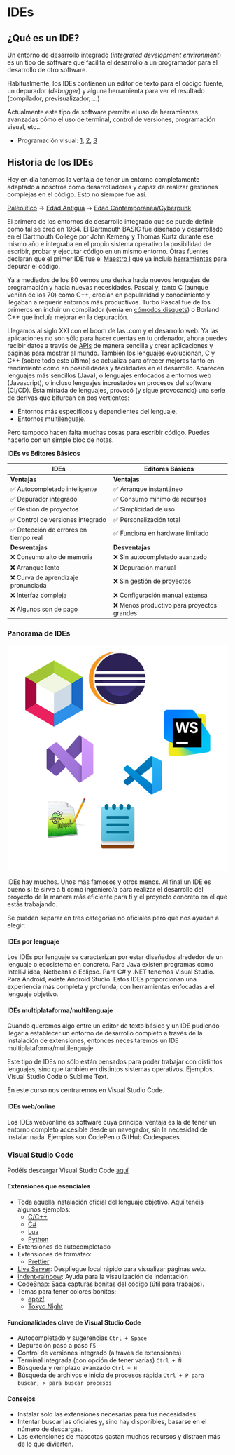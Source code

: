 # IDEs


## ¿Qué es un IDE?

Un entorno de desarrollo integrado (*integrated development environment*) es un tipo de software que facilita el desarrollo a un programador para el desarrollo de otro software.

Habitualmente, los IDEs contienen un editor de texto para el código fuente, un depurador (*debugger*) y alguna herramienta para ver el resultado (compilador, previsualizador, …)

Actualmente este tipo de software permite el uso de herramientas avanzadas cómo el uso de terminal, control de versiones, programación visual, etc...

- Programación visual: [1](https://scratch.mit.edu/projects/editor/?tutorial=getStarted), [2](https://www.steamakersblocks.com/web/project/editordemo?id=1), [3](https://dev.epicgames.com/documentation/en-us/unreal-engine/quick-start-guide-for-blueprints-visual-scripting-in-unreal-engine)

## Historia de los IDEs

Hoy en día tenemos la ventaja de tener un entorno completamente adaptado a nosotros como desarrolladores y capaz de realizar gestiones complejas en el código. Esto no siempre fue así.

[Paleolítico](https://es.wikipedia.org/wiki/Tarjeta_perforada) -> [Edad Antigua](https://www.techspot.com/images2/news/bigimage/2023/12/2023-12-05-image-14.jpg) -> [Edad Contemporánea/Cyberpunk](https://www.reddit.com/media?url=https%3A%2F%2Fi.redd.it%2F66cfc3xwzxxa1.jpg)

El primero de los entornos de desarrollo integrado que se puede definir como tal se creó en 1964. El Dartmouth BASIC fue diseñado y desarrollado en el Dartmouth College por John Kemeny y Thomas Kurtz durante ese mismo año e integraba en el propio sistema operativo la posibilidad de escribir, probar y ejecutar código en un mismo entorno. Otras fuentes declaran que el primer IDE fue el [Maestro I](https://www.flickr.com/photos/caseorganic/4642200363) que ya incluía [herramientas](https://en.wikipedia.org/wiki/Maestro_I#Technology) para depurar el código.

Ya a mediados de los 80 vemos una deriva hacia nuevos lenguajes de programación y hacia nuevas necesidades. Pascal y, tanto C (aunque venían de los 70) como C++, crecían en popularidad y conocimiento y llegaban a requerir entornos más productivos. Turbo Pascal fue de los primeros en incluir un compilador (venía en [cómodos disquets](https://keepcoding.io/wp-content/uploads/2024/08/28653358174_6cfe22806e_b.jpg)) o Borland C++ que incluía mejorar en la depuración.

Llegamos al siglo XXI con el boom de las .com y el desarrollo web. Ya las aplicaciones no son sólo para hacer cuentas en tu ordenador, ahora puedes recibir datos a través de [APIs](https://free-apis.github.io/#/browse) de manera sencilla y crear aplicaciones y páginas para mostrar al mundo. También los lenguajes evolucionan, C y C++ (sobre todo este último) se actualiza para ofrecer mejoras tanto en rendimiento como en posibilidades y facilidades en el desarrollo. Aparecen lenguajes más sencillos (Java), o lenguajes enfocados a entornos web (Javascript), o incluso lenguajes incrustados en procesos del software (CI/CD). Esta miríada de lenguajes, provocó (y sigue provocando) una serie de derivas que bifurcan en dos vertientes:

 - Entornos más específicos y dependientes del lenguaje.
 - Entornos multilenguaje.


Pero tampoco hacen falta muchas cosas para escribir código. Puedes hacerlo con un simple bloc de notas.

**IDEs vs Editores Básicos**

| **IDEs**                              | **Editores Básicos**                      |
| ------------------------------------- | ----------------------------------------- |
| **Ventajas**                          | **Ventajas**                              |
| ✅ Autocompletado inteligente          | ✅ Arranque instantáneo                    |
| ✅ Depurador integrado                 | ✅ Consumo mínimo de recursos              |
| ✅ Gestión de proyectos                | ✅ Simplicidad de uso                      |
| ✅ Control de versiones integrado      | ✅ Personalización total                   |
| ✅ Detección de errores en tiempo real | ✅ Funciona en hardware limitado           |
| **Desventajas**                       | **Desventajas**                           |
| ❌ Consumo alto de memoria             | ❌ Sin autocompletado avanzado             |
| ❌ Arranque lento                      | ❌ Depuración manual                       |
| ❌ Curva de aprendizaje pronunciada    | ❌ Sin gestión de proyectos                |
| ❌ Interfaz compleja                   | ❌ Configuración manual extensa            |
| ❌ Algunos son de pago                 | ❌ Menos productivo para proyectos grandes |

### Panorama de IDEs

![IDES](../../images/ides.jpg)

IDEs hay muchos. Unos más famosos y otros menos. Al final un IDE es bueno si te sirve a ti como ingeniero/a para realizar el desarrollo del proyecto de la manera más eficiente para ti y el proyecto concreto en el que estás trabajando.

Se pueden separar en tres categorías no oficiales pero que nos ayudan a elegir:

#### IDEs por lenguaje
Los IDEs por lenguaje se caracterizan por estar diseñados alrededor de un lenguaje o ecosistema en concreto. Para Java existen programas como IntelliJ idea, Netbeans o Eclipse. Para C# y .NET tenemos Visual Studio. Para Android, existe Android Studio.
Estos IDEs proporcionan una experiencia más completa y profunda, con herramientas enfocadas a el lenguaje objetivo.

#### IDEs multiplataforma/multilenguaje
Cuando queremos algo entre un editor de texto básico y un IDE pudiendo llegar a establecer un entorno de desarrollo completo a través de la instalación de extensiones, entonces necesitaremos un IDE multiplataforma/multilenguaje.

Este tipo de IDEs no sólo están pensados para poder trabajar con distintos lenguajes, sino que también en distintos sistemas operativos. Ejemplos, Visual Studio Code o Sublime Text.

En este curso nos centraremos en Visual Studio Code.

#### IDEs web/online
Los IDEs web/online es software cuya principal ventaja es la de tener un entorno completo accesible desde un navegador, sin la necesidad de instalar nada. Ejemplos son CodePen o GitHub Codespaces.

### Visual Studio Code

Podéis descargar Visual Studio Code [aquí](https://code.visualstudio.com)

#### Extensiones que esenciales
- Toda aquella instalación oficial del lenguaje objetivo. Aquí tenéis algunos ejemplos:
	- [C/C++](https://marketplace.visualstudio.com/items?itemName=ms-vscode.cpptools)
	- [C#](https://marketplace.visualstudio.com/items?itemName=ms-dotnettools.csharp)
	- [Lua](https://marketplace.visualstudio.com/items?itemName=sumneko.lua)
	- [Python](https://marketplace.visualstudio.com/items?itemName=ms-python.python)
- Extensiones de autocompletado
- Extensiones de formateo:
	- [Prettier](https://marketplace.visualstudio.com/items?itemName=esbenp.prettier-vscode)
- [Live Server](https://marketplace.visualstudio.com/items?itemName=ritwickdey.LiveServer): Despliegue local rápido para visualizar páginas web.
- [indent-rainbow](https://marketplace.visualstudio.com/items?itemName=oderwat.indent-rainbow): Ayuda para la visaulización de indentación
- [CodeSnap](https://marketplace.visualstudio.com/items?itemName=adpyke.codesnap): Saca capturas bonitas del código (útil para trabajos).
- Temas para tener colores bonitos:
	- [eppz!](https://marketplace.visualstudio.com/items?itemName=eppz.eppz-code)
	- [Tokyo Night](https://marketplace.visualstudio.com/items?itemName=enkia.tokyo-night)

#### Funcionalidades clave de Visual Studio Code
- Autocompletado y sugerencias `Ctrl + Space`
- Depuración paso a paso `F5`
- Control de versiones integrado (a través de extensiones)
- Terminal integrada (con opción de tener varías) `Ctrl + Ñ`
- Búsqueda y remplazo avanzado `Ctrl + H`
- Búsqueda de archivos e inicio de procesos rápida `Ctrl + P para buscar, > para buscar procesos`

#### Consejos
- Instalar solo las extensiones necesarias para tus necesidades.
- Intentar buscar las oficiales y, sino hay disponibles, basarse en el número de descargas.
- Las extensiones de mascotas gastan muchos recursos y distraen más de lo que divierten.

